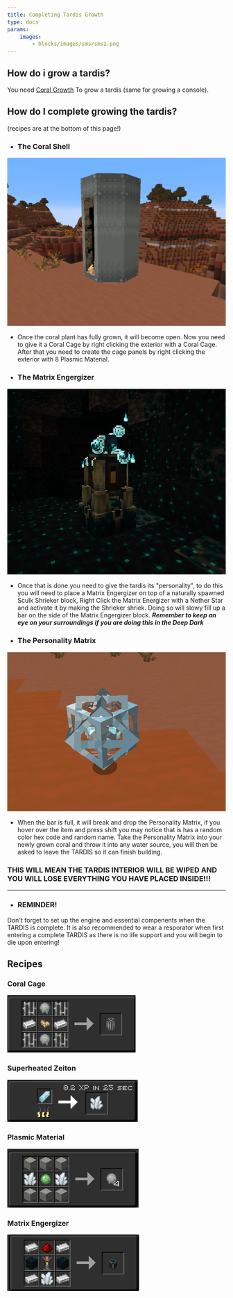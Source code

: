 ```yaml
---
title: Completing Tardis Growth
type: docs
params:
    images:
        - blocks/images/sms/sms2.png
---
```


## How do i grow a tardis?

You need [Coral Growth](https://amblelabs.github.io/ait-wiki/items/coral/) To grow a tardis (same for growing a console).

## How do I complete growing the tardis?

(recipes are at the bottom of this page!)

- ### The Coral Shell
 ![Image](images/coral_setup/shell.png)

- Once the coral plant has fully grown, it will become open. Now you need to give it a Coral Cage by right clicking the exterior with a Coral Cage. After that you need to create the cage panels by right clicking the exterior with 8 Plasmic Material. 

- ### The Matrix Engergizer
![Image](images/coral_setup/matrix.png)
- Once that is done you need to give the tardis its "personality", to do this you will need to place a Matrix Engergizer on top of a naturally spawned Sculk Shrieker block, Right Click the Matrix Energizer with a Nether Star and activate it by making the Shrieker shriek. Doing so will slowy fill up a bar on the side of the Matrix Engergizer block. ***Remember to keep an eye on your surroundings if you are doing this in the Deep Dark***

- ### The Personality Matrix
![Image](images/coral_setup/personality.png)
- When the bar is full, it will break and drop the Personality Matrix, if you hover over the item and press shift you may notice that is has a random color hex code and random name. Take the Personality Matrix into your newly grown coral and throw it into any water source, you will then be asked to leave the TARDIS so it can finish building.
### THIS WILL MEAN THE TARDIS INTERIOR WILL BE WIPED AND YOU WILL LOSE EVERYTHING YOU HAVE PLACED INSIDE!!!

----------------------

- ### REMINDER!

Don't forget to set up the engine and essential compenents when the TARDIS is complete. It is also recommended to wear a resporator when first entering a complete TARDIS as there is no life support and you will begin to die upon entering!

## Recipes

### Coral Cage

![Image](images/coral_setup/cage_recipe.png)

### Superheated Zeiton

![Image](images/coral_setup/superheatedzeiton_recipe.png)

### Plasmic Material

![Image](images/coral_setup/plasmic_recipe.png)

### Matrix Engergizer

![Image](images/coral_setup/matrix_recipe.png)
